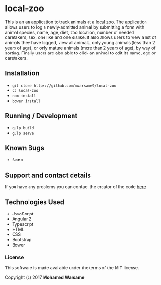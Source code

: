 # local-zoo

This is an an application to track animals at a local zoo. The application allows users to log a newly-admitted animal by submitting a form with animal species, name, age, diet, zoo location, number of needed caretakers, sex, one like and one dislike. It also allows users to view a list of animals they have logged, view all animals, only young animals (less than 2 years of age), or only mature animals (more than 2 years of age), by way of sorting. Finally users are also able to click an animal to edit its name, age or caretakers.

## Installation

* `git clone https://github.com/mwarsame9/local-zoo`
* `cd local-zoo`
* `npm install`
* `bower install`


## Running / Development

* `gulp build`
* `gulp serve`


## Known Bugs

* None

## Support and contact details

If you have any problems you can contact the creator of the code <a href="https://github.com/mwarsame9/">here</a>

## Technologies Used

* JavaScript
* Angular 2
* Typescript
* HTML
* CSS
* Bootstrap
* Bower

### License

This software is made available under the terms of the MIT license.

Copyright (c) 2017 **Mohamed Warsame**
